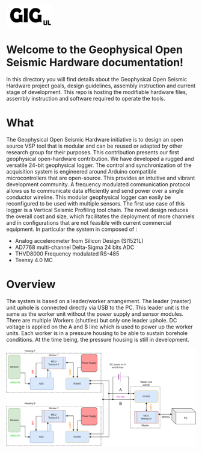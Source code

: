 ![GiGUL](https://github.com/Geophysical-Instrumentation-Group-UL/Geophysical-Open-Seismic-Hardware/blob/main/media/GIGul.png?raw=true)

# Welcome to the Geophysical Open Seismic Hardware documentation!
In this directory you will find details about the Geophysical Open Seismic Hardware project goals, design guidelines, assembly instruction and current stage of development. This repo is hosting the modifiable hardware files, assembly instruction and software required to operate the tools.

# What

 The Geophysical Open Seismic Hardware initiative is to design an open source VSP tool that is modular and can be reused or adapted by other research group for their purposes.  This contribution presents our first geophysical open-hardware contribution. We have developed a rugged and versatile 24-bit geophysical logger. The control and synchronization of the acquisition system is engineered around Arduino compatible microcontrollers that are open-source. This provides an intuitive and vibrant development community. A frequency modulated communication protocol allows us to communicate data efficiently and send power over a single conductor wireline. This modular geophysical logger can easily be reconfigured to be used with multiple sensors. The first use case of this logger is a Vertical Seismic Profiling tool chain. The novel design reduces the overall cost and size, which facilitates the deployment of more channels and in configurations that are not feasible with current commercial equipment. In particular the system in composed of :

- Analog accelerometer from Silicon Design (SI1521L)
- AD7768 multi-channel Delta-Sigma 24 bits ADC
- THVD8000 Frequency modulated RS-485
- Teensy 4.0 MC

# Overview



The system is based on a leader/worker arrangement. The leader (master) unit uphole is connected directly via USB to the PC. This leader unit is the same as the worker unit without the power supply and sensor modules. There are multiple Workers (shuttles) but only one leader uphole. DC voltage is applied on the A and B line which is used to power up the worker units. Each worker is in a pressure housing to be able to sustain borehole conditions. At the time being, the pressure housing is still in development.

![Scheme](https://github.com/Geophysical-Instrumentation-Group-UL/Geophysical-Open-Seismic-Hardware/blob/main/media/schema_avec_communication_github%20(1).png)
